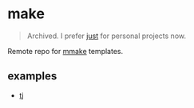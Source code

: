 # make

> Archived. I prefer [just](https://github.com/casey/just) for personal projects now.

Remote repo for [mmake](https://github.com/tj/mmake) templates.

## examples
- [tj](https://github.com/tj/make)
